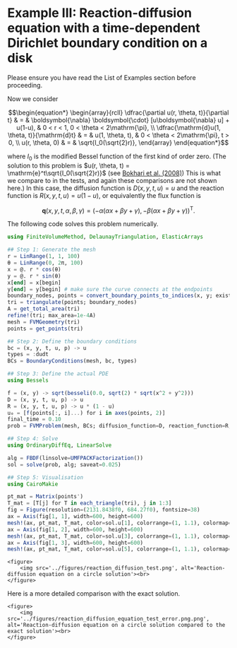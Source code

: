 # Example III: Reaction-diffusion equation with a time-dependent Dirichlet boundary condition on a disk 

Please ensure you have read the List of Examples section before proceeding.

Now we consider

```math
\begin{equation*}
\begin{array}{rcll}
\dfrac{\partial u(r, \theta, t)}{\partial t} & = & \boldsymbol{\nabla} \boldsymbol{\cdot} [u\boldsymbol{\nabla} u] + u(1-u), & 0 < r < 1, 0 < \theta < 2\mathrm{\pi}, \\
\dfrac{\mathrm{d}u(1, \theta, t)}{\mathrm{d}t} & = & u(1, \theta, t), & 0 < \theta < 2\mathrm{\pi}, t > 0,  \\
u(r, \theta, 0) & = & \sqrt{I_0(\sqrt{2}r)},
\end{array}
\end{equation*}
```

where $I_0$ is the modified Bessel function of the first kind of order zero. (The solution to this problem is $u(r, \theta, t) = \mathrm{e}^t\sqrt{I_0(\sqrt{2}r)}$ (see [Bokhari et al. (2008)](https://doi.org/10.1016/j.na.2007.11.012)) This is what we compare to in the tests, and again these comparisons are not shown here.) In this case, the diffusion function is $D(x, y, t, u) = u$ and the reaction function is $R(x, y, t, u) = u(1-u)$, or equivalently the flux function is 

```math
\boldsymbol{q}(x, y, t, \alpha, \beta, \gamma) = \left(-\alpha\left(\alpha x + \beta y + \gamma\right), -\beta\left(\alpha x + \beta y + \gamma\right)\right)^{\mathsf T}. 
```

The following code solves this problem numerically.
```julia 
using FiniteVolumeMethod, DelaunayTriangulation, ElasticArrays

## Step 1: Generate the mesh 
r = LinRange(1, 1, 100)
θ = LinRange(0, 2π, 100)
x = @. r * cos(θ)
y = @. r * sin(θ)
x[end] = x[begin]
y[end] = y[begin] # make sure the curve connects at the endpoints
boundary_nodes, points = convert_boundary_points_to_indices(x, y; existing_points=ElasticMatrix{Float64}(undef, 2, 0))
tri = triangulate(points; boundary_nodes)
A = get_total_area(tri)
refine!(tri; max_area=1e-4A)
mesh = FVMGeometry(tri)
points = get_points(tri)

## Step 2: Define the boundary conditions 
bc = (x, y, t, u, p) -> u
types = :dudt
BCs = BoundaryConditions(mesh, bc, types)

## Step 3: Define the actual PDE  
using Bessels

f = (x, y) -> sqrt(besseli(0.0, sqrt(2) * sqrt(x^2 + y^2)))
D = (x, y, t, u, p) -> u
R = (x, y, t, u, p) -> u * (1 - u)
u₀ = [f(points[:, i]...) for i in axes(points, 2)]
final_time = 0.10
prob = FVMProblem(mesh, BCs; diffusion_function=D, reaction_function=R, initial_condition=u₀, final_time)

## Step 4: Solve
using OrdinaryDiffEq, LinearSolve

alg = FBDF(linsolve=UMFPACKFactorization())
sol = solve(prob, alg; saveat=0.025)

## Step 5: Visualisation 
using CairoMakie 

pt_mat = Matrix(points')
T_mat = [T[j] for T in each_triangle(tri), j in 1:3]
fig = Figure(resolution=(2131.8438f0, 684.27f0), fontsize=38)
ax = Axis(fig[1, 1], width=600, height=600)
mesh!(ax, pt_mat, T_mat, color=sol.u[1], colorrange=(1, 1.1), colormap=:matter)
ax = Axis(fig[1, 2], width=600, height=600)
mesh!(ax, pt_mat, T_mat, color=sol.u[3], colorrange=(1, 1.1), colormap=:matter)
ax = Axis(fig[1, 3], width=600, height=600)
mesh!(ax, pt_mat, T_mat, color=sol.u[5], colorrange=(1, 1.1), colormap=:matter)
```

```@raw html
<figure>
    <img src='../figures/reaction_diffusion_test.png', alt='Reaction-diffusion equation on a circle solution'><br>
</figure>
```

Here is a more detailed comparison with the exact solution.

```@raw html
<figure>
    <img src='../figures/reaction_diffusion_equation_test_error.png.png', alt='Reaction-diffusion equation on a circle solution compared to the exact solution'><br>
</figure>
```